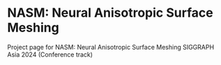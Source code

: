 # NASM: Neural Anisotropic Surface Meshing
Project page for NASM: Neural Anisotropic Surface Meshing
SIGGRAPH Asia 2024 (Conference track)

